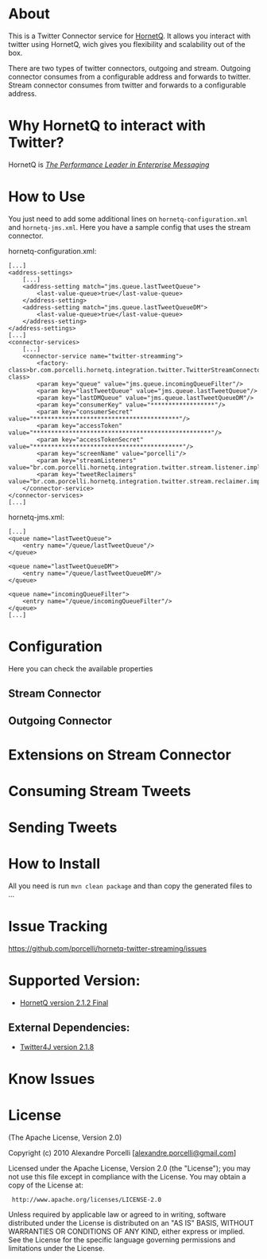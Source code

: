 About
=====

This is a Twitter Connector service for [HornetQ](http://jboss.org/hornetq). It allows you interact with twitter using HornetQ, wich gives you flexibility and scalability out of the box.

There are two types of twitter connectors, outgoing and stream. Outgoing connector consumes from a configurable address and forwards to twitter. Stream connector consumes from twitter and forwards to a configurable address.


Why HornetQ to interact with Twitter?
=====

HornetQ is [*The Performance Leader in Enterprise Messaging*](http://community.jboss.org/wiki/HornetQ-thePerformanceLeaderinEnterpriseMessaging)


How to Use
=====

 You just need to add some additional lines on `hornetq-configuration.xml` and `hornetq-jms.xml`. Here you have a sample config that uses the stream connector.

 hornetq-configuration.xml:

	[...]
	<address-settings>
		[...]
		<address-setting match="jms.queue.lastTweetQueue">
			<last-value-queue>true</last-value-queue>
		</address-setting>
		<address-setting match="jms.queue.lastTweetQueueDM">
			<last-value-queue>true</last-value-queue>
		</address-setting>
	</address-settings>
	[...]
	<connector-services>
		[...]
		<connector-service name="twitter-streamming">
			<factory-class>br.com.porcelli.hornetq.integration.twitter.TwitterStreamConnectorServiceFactory</factory-class>
			<param key="queue" value="jms.queue.incomingQueueFilter"/>
			<param key="lastTweetQueue" value="jms.queue.lastTweetQueue"/>
			<param key="lastDMQueue" value="jms.queue.lastTweetQueueDM"/>
			<param key="consumerKey" value="******************"/>
			<param key="consumerSecret" value="*****************************************"/>
			<param key="accessToken" value="**************************************************"/>
			<param key="accessTokenSecret" value="******************************************"/>
			<param key="screenName" value="porcelli"/>
			<param key="streamListeners" value="br.com.porcelli.hornetq.integration.twitter.stream.listener.impl.TwitterUserStreamSimpleListener"/>
			<param key="tweetReclaimers" value="br.com.porcelli.hornetq.integration.twitter.stream.reclaimer.impl.ReclaimLostMentionedList;br.com.porcelli.hornetq.integration.twitter.stream.reclaimer.impl.ReclaimLostUserMentions;br.com.porcelli.hornetq.integration.twitter.stream.reclaimer.impl.ReclaimLostDirectMessages"/>
		</connector-service>
	</connector-services>
	[...]

  hornetq-jms.xml:

	[...]
	<queue name="lastTweetQueue">
		<entry name="/queue/lastTweetQueue"/>
	</queue>

	<queue name="lastTweetQueueDM">
		<entry name="/queue/lastTweetQueueDM"/>
	</queue>

	<queue name="incomingQueueFilter">
		<entry name="/queue/incomingQueueFilter"/>
	</queue>
	[...]

Configuration
=====

Here you can check the available properties

Stream Connector
-----

Outgoing Connector
-----


Extensions on Stream Connector
=====



Consuming Stream Tweets
=====



Sending Tweets
=====




How to Install
=====

All you need is run `mvn clean package` and than copy the generated files to ... 

Issue Tracking
=====

<https://github.com/porcelli/hornetq-twitter-streaming/issues>

Supported Version:
=====

* [HornetQ version 2.1.2 Final](http://jboss.org/hornetq)

External Dependencies:
-----

* [Twitter4J version 2.1.8](http://twitter4j.org)


Know Issues
=====



License
=====

(The Apache License, Version 2.0)

Copyright (c) 2010 Alexandre Porcelli [alexandre.porcelli@gmail.com]

Licensed under the Apache License, Version 2.0 (the "License"); you may not use this file except in compliance with the License. You may obtain a copy of the License at:

     http://www.apache.org/licenses/LICENSE-2.0

Unless required by applicable law or agreed to in writing, software distributed under the License is distributed on an "AS IS" BASIS, WITHOUT WARRANTIES OR CONDITIONS OF ANY KIND, either express or implied. See the License for the specific language governing permissions and limitations under the License.

